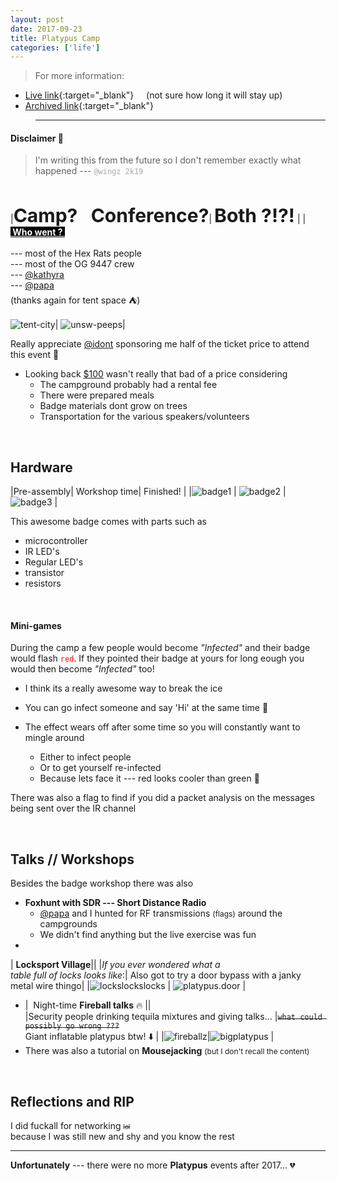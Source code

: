 ```yaml
---
layout: post
date: 2017-09-23
title: Platypus Camp
categories: ['life']
---
```

> For more information:  
- [Live link](https://letsjusthackshit.org/platypuscon2017.html){:target="_blank"} &nbsp;&nbsp;&nbsp;&nbsp;<small style="font-size:14px">(not sure how long it will stay up)</small>
- [Archived link](https://web.archive.org/web/20190404224753/https://letsjusthackshit.org/platypuscon2017.html){:target="_blank"}   
>
> ___
#### Disclaimer :telescope:   
> I'm writing this from the future so I don't remember exactly what happened
--- <code style="color:darkgrey">@wingz 2k19</code>

<br/>

|**<small style="font-size:30px">Camp? &nbsp; Conference?</small>**| **<small style="font-size:30px">Both ?!?!</small>** |
|<br/>**<u style="color:white;background:black;">&nbsp;Who went ?&nbsp;</u>**<br/><br/>--- most of the Hex Rats people <br/> --- most of the OG 9447 crew <br/> --- <u>@kathyra</u> <br/> --- <u>@papa</u> <br/>     (thanks again for tent space :tent:) <br/><br/> ![tent-city](/assets/images/platypus-tents.jpg)| ![unsw-peeps](/assets/images/platypus-peeps.jpg)|

Really appreciate <u>@idont</u> sponsoring me half of the ticket price to attend this event :raised_hands:
- Looking back <u>$100</u> wasn't really that bad of a price considering
  - The campground probably had a rental fee
  - There were prepared meals
   - Badge materials dont grow on trees
  - Transportation for the various speakers/volunteers 

<br/>

## Hardware

|Pre-assembly| Workshop time| Finished! |
|![badge1](/assets/images/platypus-badge1.jpg) | ![badge2](/assets/images/platypus-badge2.jpg) | ![badge3](/assets/images/platypus-badge3.jpg) |

This awesome badge comes with parts such as 
- microcontroller
- IR LED's
- Regular LED's
- transistor
- resistors

<br/>

#### Mini-games  
During the camp a few people would become _"Infected"_ and their badge would flash <code class="blink" style="color:red">red</code>. If they pointed their badge at yours for long eough you would then become _"Infected"_ too!
- I think its a really awesome way to break the ice
- You can go infect someone and say 'Hi' at the same time :new_moon_with_face:  

- The effect wears off after some time so you will constantly want to mingle around
  - Either to infect people
  - Or to get yourself re-infected
  - Because lets face it --- red looks cooler than green :red_circle:

There was also a flag to find if you did a packet analysis on the messages being sent over the IR channel

<br/>

## Talks // Workshops

Besides the badge workshop there was also
- **Foxhunt with SDR --- Short Distance Radio**
  - <u>@papa</u> and I hunted for RF transmissions <small style="font-size:12px">(flags)</small> around the campgrounds
  - We didn't find anything but the live exercise was fun
- 
|&nbsp;**Locksport Village**||
|_If you ever wondered what a <br/>table full of locks looks like_:| Also got to try a door bypass with a janky metal wire thingo|
|![lockslockslocks](/assets/images/platypus-locksport.jpg) | ![platypus.door](/assets/images/platypus-door.jpg) |
- |&nbsp; Night-time **Fireball talks** :fire: ||  
  |Security people drinking tequila mixtures and giving talks...  |<del>`what could possibly go wrong ???`</del><br/> Giant inflatable platypus btw! :arrow_down: |
  |![fireballz](/assets/images/platypus-fireball.jpg)|![bigplatypus](/assets/images/platypus-big.jpg) |  
- There was also a tutorial on **Mousejacking** <small style="font-size:12px">(but I don't recall the content)</small>

<br/>

## Reflections and RIP

I did fuckall for networking <del style="font-size:10px">lol</del>  
because I was still new and shy and you know the rest 

___

**Unfortunately** --- there were no more **Platypus** events after 2017... :broken_heart:  
 
